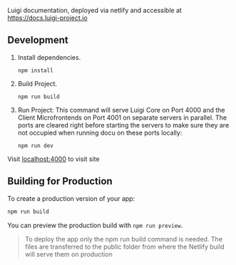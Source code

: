 Luigi documentation, deployed via netlify and accessible at https://docs.luigi-project.io


## Development

1. Install dependencies. 

    `npm install`

2. Build Project.

    `npm run build`

3. Run Project: This command will serve Luigi Core on Port 4000 and the Client Microfrontends on Port 4001 on separate servers in parallel. The ports are cleared right before starting the servers to make sure they are not occupied when running docu on these ports locally: 

    `npm run dev`

Visit [localhost:4000](http://localhost:4000) to visit site

## Building for Production

To create a production version of your app:

```bash
npm run build
```

You can preview the production build with `npm run preview`.

> To deploy the app only the npm run build command is needed. The files are transferred to the public folder from where the Netlify build will serve them on production 
